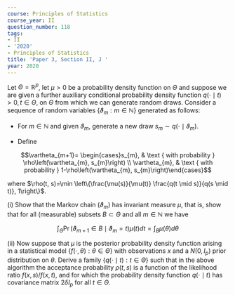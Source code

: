 ```yaml
---
course: Principles of Statistics
course_year: II
question_number: 118
tags:
- II
- '2020'
- Principles of Statistics
title: 'Paper 3, Section II, J '
year: 2020
---
```




Let $\Theta=\mathbb{R}^{p}$, let $\mu>0$ be a probability density function on $\Theta$ and suppose we are given a further auxiliary conditional probability density function $q(\cdot \mid t)>0, t \in \Theta$, on $\Theta$ from which we can generate random draws. Consider a sequence of random variables $\left\{\vartheta_{m}: m \in \mathbb{N}\right\}$ generated as follows:

- For $m \in \mathbb{N}$ and given $\vartheta_{m}$, generate a new draw $s_{m} \sim q\left(\cdot \mid \vartheta_{m}\right)$.

- Define

$$\vartheta_{m+1}= \begin{cases}s_{m}, & \text { with probability } \rho\left(\vartheta_{m}, s_{m}\right) \\ \vartheta_{m}, & \text { with probability } 1-\rho\left(\vartheta_{m}, s_{m}\right)\end{cases}$$

where $\rho(t, s)=\min \left\{\frac{\mu(s)}{\mu(t)} \frac{q(t \mid s)}{q(s \mid t)}, 1\right\}$.

(i) Show that the Markov chain $\left(\vartheta_{m}\right)$ has invariant measure $\mu$, that is, show that for all (measurable) subsets $B \subset \Theta$ and all $m \in \mathbb{N}$ we have

$$\int_{\Theta} \operatorname{Pr}\left(\vartheta_{m+1} \in B \mid \vartheta_{m}=t\right) \mu(t) d t=\int_{B} \mu(\theta) d \theta$$

(ii) Now suppose that $\mu$ is the posterior probability density function arising in a statistical model $\{f(\cdot, \theta): \theta \in \Theta\}$ with observations $x$ and a $N\left(0, I_{p}\right)$ prior distribution on $\theta$. Derive a family $\{q(\cdot \mid t): t \in \Theta\}$ such that in the above algorithm the acceptance probability $\rho(t, s)$ is a function of the likelihood ratio $f(x, s) / f(x, t)$, and for which the probability density function $q(\cdot \mid t)$ has covariance matrix $2 \delta I_{p}$ for all $t \in \Theta$.